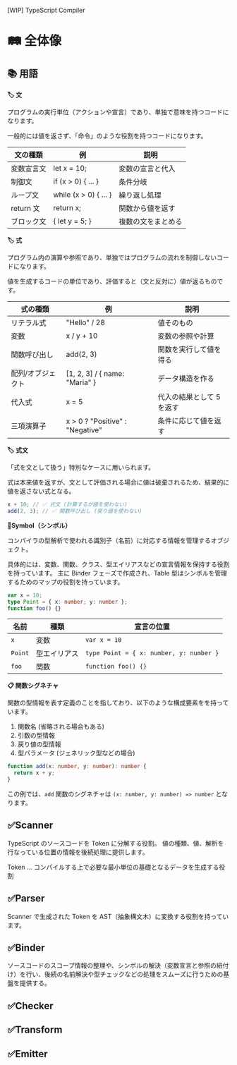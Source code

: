 [WIP] TypeScript Compiler

# 🛤️ 全体像

## 📚 用語

**🏷️ 文**

プログラムの実行単位（アクションや宣言）であり、単独で意味を持つコードになります。

一般的には値を返さず、「命令」のような役割を持つコードになります。

| 文の種類   | 例                    | 説明               |
| ---------- | --------------------- | ------------------ |
| 変数宣言文 | let x = 10;           | 変数の宣言と代入   |
| 制御文     | if (x > 0) { ... }    | 条件分岐           |
| ループ文   | while (x > 0) { ... } | 繰り返し処理       |
| return 文  | return x;             | 関数から値を返す   |
| ブロック文 | { let y = 5; }        | 複数の文をまとめる |

**🏷️ 式**

プログラム内の演算や参照であり、単独ではプログラムの流れを制御しないコードになります。

値を生成するコードの単位であり、評価すると（文と反対に）値が返るものです。

| 式の種類          | 例                              | 説明                      |
| ----------------- | ------------------------------- | ------------------------- |
| リテラル式        | "Hello" / 28                    | 値そのもの                |
| 変数              | x / y + 10                      | 変数の参照や計算          |
| 関数呼び出し      | add(2, 3)                       | 関数を実行して値を得る    |
| 配列/オブジェクト | [1, 2, 3] / { name: "Maria" }   | データ構造を作る          |
| 代入式            | x = 5                           | 代入の結果として 5 を返す |
| 三項演算子        | x > 0 ? "Positive" : "Negative" | 条件に応じて値を返す      |

**🏷️ 式文**

「式を文として扱う」特別なケースに用いられます。

式は本来値を返すが、文として評価される場合に値は破棄されるため、結果的に値を返さない式となる。

```ts
x + 10; // ✅ 式文 (計算するが値を使わない)
add(2, 3); // ✅ 関数呼び出し (戻り値を使わない)
```

**🛑Symbol（シンボル）**

コンパイラの型解析で使われる識別子（名前）に対応する情報を管理するオブジェクト。

具体的には、変数、関数、クラス、型エイリアスなどの宣言情報を保持する役割を持っています。
主に Binder フェーズで作成され、Table 型はシンボルを管理するためのマップの役割を持っています。

```ts
var x = 10;
type Point = { x: number; y: number };
function foo() {}
```

| 名前    | 種類         | 宣言の位置                              |
| ------- | ------------ | --------------------------------------- |
| `x`     | 変数         | `var x = 10`                            |
| `Point` | 型エイリアス | `type Point = { x: number, y: number }` |
| `foo`   | 関数         | `function foo() {}`                     |

**📋 関数シグネチャ**

関数の型情報を表す定義のことを指しており、以下のような構成要素をを持っています。

1. 関数名 (省略される場合もある)
2. 引数の型情報
3. 戻り値の型情報
4. 型パラメータ (ジェネリック型などの場合)

```ts
function add(x: number, y: number): number {
  return x + y;
}
```

この例では、`add` 関数のシグネチャは `(x: number, y: number) => number` となります。

## ✅Scanner

TypeScript のソースコードを Token に分解する役割。
値の種類、値、解析を行なっている位置の情報を後続処理に提供します。

Token … コンパイルする上で必要な最小単位の基礎となるデータを生成する役割

## ✅Parser

Scanner で生成された Token を AST（抽象構文木）に変換する役割を持っています。

## ✅Binder

ソースコードのスコープ情報の整理や、シンボルの解決（変数宣言と参照の紐付け）を行い、後続の名前解決や型チェックなどの処理をスムーズに行うための基盤を提供する。

## ✅Checker

## ✅Transform

## ✅Emitter
